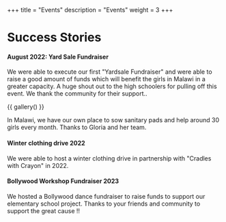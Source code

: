 +++
title = "Events"
description = "Events"
weight = 3
+++


# Success Stories
#### August 2022: Yard Sale Fundraiser
We were able to execute our first "Yardsale Fundraiser" and were able to raise a good amount of funds which will benefit the girls in Malawi in a greater capacity. A huge shout out to the high schoolers for pulling off this event. We thank the community for their support..


{{ gallery() }}

In Malawi, we have our own place to sow sanitary pads and help around 30 girls every month. Thanks to Gloria and her team.

#### Winter clothing drive 2022
We were able to host a winter clothing drive in partnership with "Cradles with Crayon" in 2022.


#### Bollywood Workshop Fundraiser 2023
We hosted a Bollywood dance fundraiser to raise funds to support our elementary school project. Thanks to your friends and community to support the great cause !!
